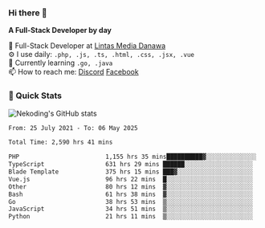 ### Hi there 👋

**A Full-Stack Developer by day**

🔭 Full-Stack Developer at [Lintas Media Danawa](https://www.lintasmediadanawa.com/)  
⚙️ I use daily: `.php, .js, .ts, .html, .css, .jsx, .vue`  
🌱 Currently learning `.go, .java`  
📫 How to reach me: [Discord](https://discordapp.com/users/984448732999327766)  [Facebook](https://fb.me/tyvandi)  

### 🚀 Quick Stats  

![Nekoding's GitHub stats](https://github-readme-stats.vercel.app/api?username=nekoding&show_icons=true)

<!--START_SECTION:waka-->

```txt
From: 25 July 2021 - To: 06 May 2025

Total Time: 2,590 hrs 41 mins

PHP                        1,155 hrs 35 mins██████████▓░░░░░░░░░░░░░░   43.27 %
TypeScript                 631 hrs 29 mins ██████░░░░░░░░░░░░░░░░░░░   23.64 %
Blade Template             375 hrs 15 mins ███▓░░░░░░░░░░░░░░░░░░░░░   14.05 %
Vue.js                     96 hrs 22 mins  █░░░░░░░░░░░░░░░░░░░░░░░░   03.61 %
Other                      80 hrs 12 mins  ▓░░░░░░░░░░░░░░░░░░░░░░░░   03.00 %
Bash                       61 hrs 38 mins  ▓░░░░░░░░░░░░░░░░░░░░░░░░   02.31 %
Go                         38 hrs 53 mins  ▒░░░░░░░░░░░░░░░░░░░░░░░░   01.46 %
JavaScript                 34 hrs 51 mins  ▒░░░░░░░░░░░░░░░░░░░░░░░░   01.31 %
Python                     21 hrs 11 mins  ▒░░░░░░░░░░░░░░░░░░░░░░░░   00.79 %
```

<!--END_SECTION:waka-->

<!--
**nekoding/nekoding** is a ✨ _special_ ✨ repository because its `README.md` (this file) appears on your GitHub profile.

Here are some ideas to get you started:

- 🔭 I’m currently working on ...
- 🌱 I’m currently learning ...
- 👯 I’m looking to collaborate on ...
- 🤔 I’m looking for help with ...
- 💬 Ask me about ...
- 📫 How to reach me: ...
- 😄 Pronouns: ...
- ⚡ Fun fact: ...
-->
